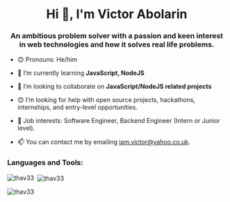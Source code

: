 <h1 align="center">Hi 👋, I'm Victor Abolarin</h1>
<h3 align="center">An ambitious problem solver with a passion and keen interest in web technologies and how it solves real life problems.</h3>

- 😊 Pronouns: He/him

- 🌱 I’m currently learning **JavaScript, NodeJS**

- 👯 I’m looking to collaborate on **JavaScript/NodeJS related projects**

- 😊 I’m looking for help with open source projects, hackathons, internships, and entry-level opportunities.

- 💼 Job interests: Software Engineer, Backend Engineer (Intern or Junior level).

- 📫 You can contact me by emailing iam.victor@yahoo.co.uk.

<p align="left">
</p>

<h3 align="left">Languages and Tools:</h3>

<p><img align="left" src="https://github-readme-stats.vercel.app/api/top-langs?username=thav33&show_icons=true&locale=en&layout=compact" alt="thav33" /></p>

<p>&nbsp;<img align="center" src="https://github-readme-stats.vercel.app/api?username=thav33&show_icons=true&locale=en" alt="thav33" /></p>

<p><img align="center" src="https://github-readme-streak-stats.herokuapp.com/?user=thav33&" alt="thav33" /></p>


<!---
Thav33/Thav33 is a ✨ special ✨ repository because its `README.md` (this file) appears on your GitHub profile.
You can click the Preview link to take a look at your changes.
--->
